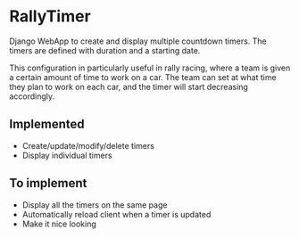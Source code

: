 # RallyTimer

Django WebApp to create and display multiple countdown timers.
The timers are defined with duration and a starting date.

This configuration in particularly useful in rally racing, where a team is given a certain amount of time to work on a car. The team can set at what time they plan to work on each car, and the timer will start decreasing accordingly.

## Implemented
- Create/update/modify/delete timers
- Display individual timers

## To implement
- Display all the timers on the same page
- Automatically reload client when a timer is updated
- Make it nice looking
